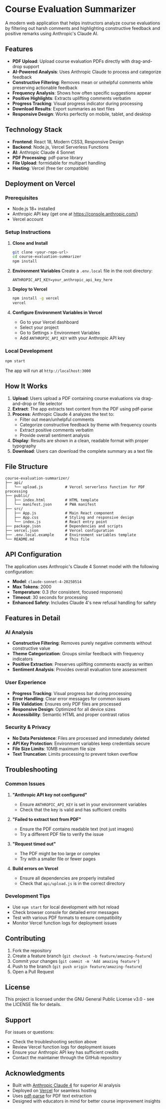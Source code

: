 # Course Evaluation Summarizer

A modern web application that helps instructors analyze course evaluations by filtering out harsh comments and highlighting constructive feedback and positive remarks using Anthropic's Claude AI.

## Features

- **PDF Upload**: Upload course evaluation PDFs directly with drag-and-drop support
- **AI-Powered Analysis**: Uses Anthropic Claude to process and categorize feedback
- **Constructive Filtering**: Removes mean or unhelpful comments while preserving actionable feedback
- **Frequency Analysis**: Shows how often specific suggestions appear
- **Positive Highlights**: Extracts uplifting comments verbatim
- **Progress Tracking**: Visual progress indicator during processing
- **Download Results**: Export summaries as text files
- **Responsive Design**: Works perfectly on mobile, tablet, and desktop

## Technology Stack

- **Frontend**: React 18, Modern CSS3, Responsive Design
- **Backend**: Node.js, Vercel Serverless Functions
- **AI**: Anthropic Claude 4 Sonnet
- **PDF Processing**: pdf-parse library
- **File Upload**: formidable for multipart handling
- **Hosting**: Vercel (free tier compatible)

## Deployment on Vercel

### Prerequisites
- Node.js 18+ installed
- Anthropic API key (get one at https://console.anthropic.com/)
- Vercel account

### Setup Instructions

1. **Clone and Install**
   ```bash
   git clone <your-repo-url>
   cd course-evaluation-summarizer
   npm install
   ```

2. **Environment Variables**
   Create a `.env.local` file in the root directory:
   ```
   ANTHROPIC_API_KEY=your_anthropic_api_key_here
   ```

3. **Deploy to Vercel**
   ```bash
   npm install -g vercel
   vercel
   ```

4. **Configure Environment Variables in Vercel**
   - Go to your Vercel dashboard
   - Select your project
   - Go to Settings > Environment Variables
   - Add `ANTHROPIC_API_KEY` with your Anthropic API key

### Local Development

```bash
npm start
```

The app will run at `http://localhost:3000`

## How It Works

1. **Upload**: Users upload a PDF containing course evaluations via drag-and-drop or file selector
2. **Extract**: The app extracts text content from the PDF using pdf-parse
3. **Process**: Anthropic Claude 4 analyzes the text to:
   - Filter out mean/unhelpful comments
   - Categorize constructive feedback by theme with frequency counts
   - Extract positive comments verbatim
   - Provide overall sentiment analysis
4. **Display**: Results are shown in a clean, readable format with proper typography
5. **Download**: Users can download the complete summary as a text file

## File Structure

```
course-evaluation-summarizer/
├── api/
│   └── upload.js          # Vercel serverless function for PDF processing
├── public/
│   ├── index.html         # HTML template
│   └── manifest.json      # PWA manifest
├── src/
│   ├── App.js             # Main React component
│   ├── App.css            # Styling and responsive design
│   └── index.js           # React entry point
├── package.json           # Dependencies and scripts
├── vercel.json            # Vercel configuration
├── .env.local.example     # Environment variables template
└── README.md              # This file
```

## API Configuration

The application uses Anthropic's Claude 4 Sonnet model with the following configuration:
- **Model**: `claude-sonnet-4-20250514`
- **Max Tokens**: 2000
- **Temperature**: 0.3 (for consistent, focused responses)
- **Timeout**: 30 seconds for processing
- **Enhanced Safety**: Includes Claude 4's new refusal handling for safety

## Features in Detail

### AI Analysis
- **Constructive Filtering**: Removes purely negative comments without constructive value
- **Theme Categorization**: Groups similar feedback with frequency indicators
- **Positive Extraction**: Preserves uplifting comments exactly as written
- **Sentiment Analysis**: Provides overall evaluation tone assessment

### User Experience
- **Progress Tracking**: Visual progress bar during processing
- **Error Handling**: Clear error messages for common issues
- **File Validation**: Ensures only PDF files are processed
- **Responsive Design**: Optimized for all device sizes
- **Accessibility**: Semantic HTML and proper contrast ratios

### Security & Privacy
- **No Data Persistence**: Files are processed and immediately deleted
- **API Key Protection**: Environment variables keep credentials secure
- **File Size Limits**: 10MB maximum file size
- **Text Truncation**: Limits processing to prevent token overflow

## Troubleshooting

### Common Issues

1. **"Anthropic API key not configured"**
   - Ensure `ANTHROPIC_API_KEY` is set in your environment variables
   - Check that the key is valid and has sufficient credits

2. **"Failed to extract text from PDF"**
   - Ensure the PDF contains readable text (not just images)
   - Try a different PDF file to verify the issue

3. **"Request timed out"**
   - The PDF might be too large or complex
   - Try with a smaller file or fewer pages

4. **Build errors on Vercel**
   - Ensure all dependencies are properly installed
   - Check that `api/upload.js` is in the correct directory

### Development Tips

- Use `npm start` for local development with hot reload
- Check browser console for detailed error messages
- Test with various PDF formats to ensure compatibility
- Monitor Vercel function logs for deployment issues

## Contributing

1. Fork the repository
2. Create a feature branch (`git checkout -b feature/amazing-feature`)
3. Commit your changes (`git commit -m 'Add amazing feature'`)
4. Push to the branch (`git push origin feature/amazing-feature`)
5. Open a Pull Request

## License

This project is licensed under the GNU General Public License v3.0 - see the LICENSE file for details.

## Support

For issues or questions:
- Check the troubleshooting section above
- Review Vercel function logs for deployment issues
- Ensure your Anthropic API key has sufficient credits
- Contact the maintainer through the GitHub repository

## Acknowledgments

- Built with [Anthropic Claude 4](https://www.anthropic.com/) for superior AI analysis
- Deployed on [Vercel](https://vercel.com/) for seamless hosting
- Uses [pdf-parse](https://www.npmjs.com/package/pdf-parse) for PDF text extraction
- Designed with educators in mind for better course improvement insights
